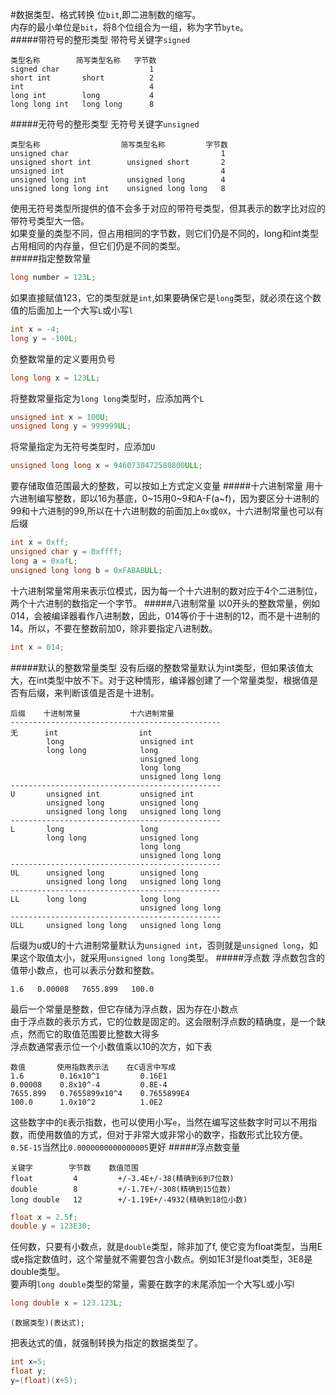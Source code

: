 #数据类型、格式转换
位`bit`,即二进制数的缩写。        
内存的最小单位是`bit`，将8个位组合为一组，称为字节`byte`。      
#####带符号的整形类型
带符号关键字`signed`
```text
类型名称        简写类型名称   字节数
signed char                    1
short int       short          2
int                            4
long int        long           4
long long int   long long      8
```
#####无符号的整形类型
无符号关键字`unsigned`
```text
类型名称                  简写类型名称         字节数
unsigned char                                  1
unsigned short int        unsigned short       2
unsigned int                                   4
unsigned long int         unsigned long        4
unsigned long long int    unsigned long long   8
```
使用无符号类型所提供的值不会多于对应的带符号类型，但其表示的数字比对应的带符号类型大一倍。     
如果变量的类型不同，但占用相同的字节数，则它们仍是不同的，long和int类型占用相同的内存量，但它们仍是不同的类型。       
#####指定整数常量
```c
long number = 123L;
```
如果直接赋值123，它的类型就是`int`,如果要确保它是`long`类型，就必须在这个数值的后面加上一个大写`L`或小写`l`
```c
int x = -4;
long y = -100L;
```
负整数常量的定义要用负号
```c
long long x = 123LL;
```
将整数常量指定为`long long`类型时，应添加两个`L`
```c
unsigned int x = 100U;
unsigned long y = 999999UL;
```
将常量指定为无符号类型时，应添加`U`
```c
unsigned long long x = 9460730472580800ULL;
```
要存储取值范围最大的整数，可以按如上方式定义变量
#####十六进制常量
用十六进制编写整数，即以16为基底，0~15用0~9和A-F(a~f)，因为要区分十进制的99和十六进制的99,所以在十六进制数的前面加上`0x`或`0X`，十六进制常量也可以有后缀
```c
int x = 0xff;
unsigned char y = 0xffff;
long a = 0xafL;
unsigned long long b = 0xFABABULL;
```
十六进制常量常用来表示位模式，因为每一个十六进制的数对应于4个二进制位，两个十六进制的数指定一个字节。
#####八进制常量
以0开头的整数常量，例如014，会被编译器看作八进制数，因此，014等价于十进制的12，而不是十进制的14。所以，不要在整数前加0，除非要指定八进制数。
```c
int x = 014;
```
#####默认的整数常量类型
没有后缀的整数常量默认为int类型，但如果该值太大，在int类型中放不下。对于这种情形，编译器创建了一个常量类型，根据值是否有后缀，来判断该值是否是十进制。
```text
后缀    十进制常量           十六进制常量
-----------------------------------------------
无      int                  int
        long                 unsigned int
        long long            long
                             unsigned long
                             long long
                             unsigned long long
-----------------------------------------------
U       unsigned int         unsigned int
        unsigned long        unsigned long
        unsigned long long   unsigned long long
-----------------------------------------------
L       long                 long
        long long            unsigned long
                             long long
                             unsigned long long
-----------------------------------------------
UL      unsigned long        unsigned long
        unsigned long long   unsigned long long
-----------------------------------------------
LL      long long            long long
                             unsigned long long
-----------------------------------------------
ULL     unsigned long long   unsigned long long
```
后缀为u或U的十六进制常量默认为`unsigned int`，否则就是`unsigned long`，如果这个取值太小，就采用`unsigned long long`类型。
#####浮点数
浮点数包含的值带小数点，也可以表示分数和整数。
```text
1.6   0.00008   7655.899   100.0
```
最后一个常量是整数，但它存储为浮点数，因为存在小数点         
由于浮点数的表示方式，它的位数是固定的。这会限制浮点数的精确度，是一个缺点，然而它的取值范围要比整数大得多          
浮点数通常表示位一个小数值乘以10的次方，如下表
```text
数值       使用指数表示法    在C语言中写成
1.6        0.16x10^1         0.16E1
0.00008    0.8x10^-4         0.8E-4
7655.899   0.7655899x10^4    0.7655899E4
100.0      1.0x10^2          1.0E2
```
这些数字中的`E`表示指数，也可以使用小写`e`，当然在编写这些数字时可以不用指数，而使用数值的方式，但对于非常大或非常小的数字，指数形式比较方便。         
`0.5E-15`当然比`0.0000000000000005`更好
#####浮点数变量
```text
关键字        字节数    数值范围
float         4         +/-3.4E+/-38(精确到6到7位数)
double        8         +/-1.7E+/-308(精确到15位数)
long double   12        +/-1.19E+/-4932(精确到18位小数)
```
```c
float x = 2.5f;
double y = 123E30;
```
任何数，只要有小数点，就是`double`类型，除非加了f,           使它变为float类型，当用E或e指定数值时，这个常量就不需要包含小数点。例如1E3f是float类型，3E8是double类型。         
要声明`long double`类型的常量，需要在数字的末尾添加一个大写L或小写l
```c
long double x = 123.123L;
```

```text
(数据类型)(表达式);
```
把表达式的值，就强制转换为指定的数据类型了。
```c
int x=5;
float y;
y=(float)(x+5);
```
